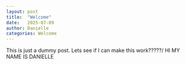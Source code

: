 ```yaml
---
layout: post
title:  "Welcome"
date:   2025-07-09
author: Danielle
categories: Welcome
---
```


This is just a dummy post. Lets see if I can make this work?????/ HI MY NAME IS DANIELLE
